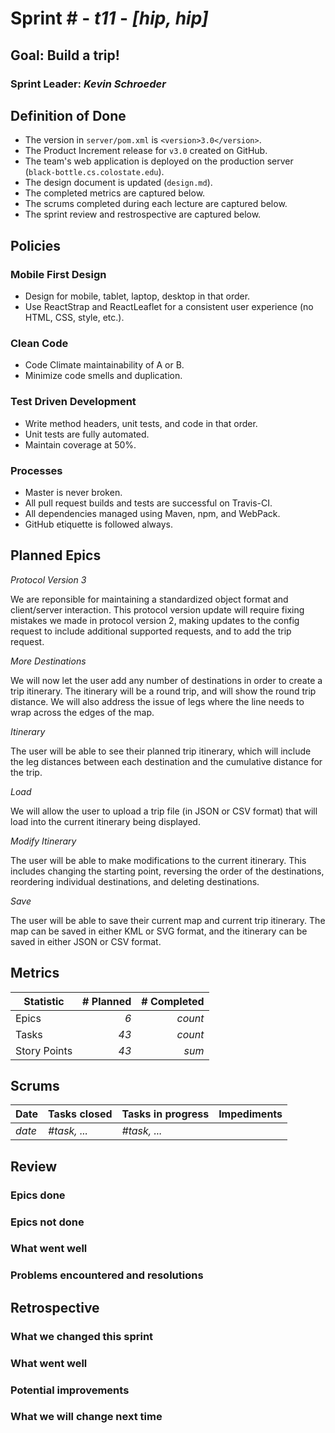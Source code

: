 # Sprint # - *t11* - *[hip, hip]*

## Goal: Build a trip!
### Sprint Leader: *Kevin Schroeder*


## Definition of Done

* The version in `server/pom.xml` is `<version>3.0</version>`.
* The Product Increment release for `v3.0` created on GitHub.
* The team's web application is deployed on the production server (`black-bottle.cs.colostate.edu`).
* The design document is updated (`design.md`).
* The completed metrics are captured below.
* The scrums completed during each lecture are captured below.
* The sprint review and restrospective are captured below.


## Policies

### Mobile First Design
* Design for mobile, tablet, laptop, desktop in that order.
* Use ReactStrap and ReactLeaflet for a consistent user experience (no HTML, CSS, style, etc.).

### Clean Code
* Code Climate maintainability of A or B.
* Minimize code smells and duplication.

### Test Driven Development
* Write method headers, unit tests, and code in that order.
* Unit tests are fully automated.
* Maintain coverage at 50%.

### Processes
* Master is never broken. 
* All pull request builds and tests are successful on Travis-CI.
* All dependencies managed using Maven, npm, and WebPack.
* GitHub etiquette is followed always.


## Planned Epics

*Protocol Version 3*

We are reponsible for maintaining a standardized object format and client/server interaction. This protocol version update will require fixing mistakes we made in protocol version 2, making updates to the config request to include additional supported requests, and to add the trip request.

*More Destinations*

We will now let the user add any number of destinations in order to create a trip itinerary. The itinerary will be a round trip, and will show the round trip distance. We will also address the issue of legs where the line needs to wrap across the edges of the map.

*Itinerary*

The user will be able to see their planned trip itinerary, which will include the leg distances between each destination and the cumulative distance for the trip.

*Load*

We will allow the user to upload a trip file (in JSON or CSV format) that will load into the current itinerary being displayed.

*Modify Itinerary*

The user will be able to make modifications to the current itinerary. This includes changing the starting point, reversing the order of the destinations, reordering individual destinations, and deleting destinations.

*Save*

The user will be able to save their current map and current trip itinerary. The map can be saved in either KML or SVG format, and the itinerary can be saved in either JSON or CSV format.

## Metrics

| Statistic | # Planned | # Completed |
| --- | ---: | ---: |
| Epics | *6* | *count* |
| Tasks |  *43*   | *count* | 
| Story Points |  *43*  | *sum* | 


## Scrums

| Date | Tasks closed  | Tasks in progress | Impediments |
| :--- | :--- | :--- | :--- |
| *date* | *#task, ...* | *#task, ...* |  | 


## Review

### Epics done  

### Epics not done 

### What went well

### Problems encountered and resolutions


## Retrospective

### What we changed this sprint

### What went well

### Potential improvements

### What we will change next time
